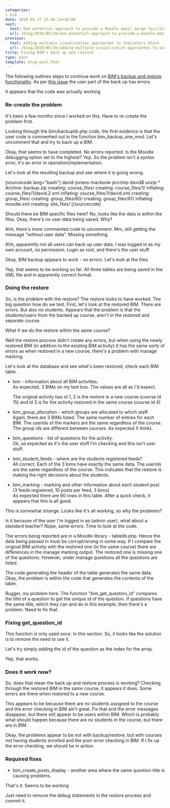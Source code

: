 ```yaml
---
categories:
- bim
date: 2010-05-27 15:44:14+10:00
next:
  text: One potential approach to provide a Moodle email merge facility
  url: /blog/2010/05/28/one-potential-approach-to-provide-a-moodle-email-merge-facility/
previous:
  text: Adding multiple visualisation approaches to Indicators block
  url: /blog/2010/05/26/adding-multiple-visualisation-approaches-to-indicators-block/
title: Fixing BIM's back up and restore
type: post
template: blog-post.html
---
```

The following outlines steps to continue work on [BIM's backup and restore functionality](/blog/2010/02/07/bim-backup-and-restore/). As per [this issue](http://github.com/djplaner/BIM/issues#issue/1) the user part of the back up has errors.

It appears that the code was actually working.

### Re-create the problem

It's been a few months since I worked on this. Have to re-create the problem first.

Looking through the bim/backuplib.php code, the first evidence is that the user code is commented out in the function bim\_backup\_one\_mod. Let's uncomment that and try to back up a BIM.

Okay, that seems to have completed. No errors reported. Is the Moodle debugging option set to the highest? Yep. So the problem isn't a syntax error, it's an error in operation/implementation.

Let's look at the resulting backup and see where it is going wrong.

\[sourcecode lang="bash"\] david-joness-macbook-pro:tmp david$ unzip \* Archive: backup.zip creating: course\_files/ creating: course\_files/1/ inflating: course\_files/1/david.2.xml inflating: course\_files/1/david.xml creating: group\_files/ creating: group\_files/60/ creating: group\_files/61/ inflating: moodle.xml creating: site\_files/ \[/sourcecode\]

Should there be BIM specific files here? No, looks like the data is within the files. Okay, there's no user data being saved. Why?

Ahh, there's more commented code to uncomment. Mm, still getting the message "without user data". Missing something.

Ahh, apparently not all users can back up user data. I was logged in as my own account, no permission. Login as root, and there's the user stuff.

Okay, BIM backup appears to work - no errors. Let's look at the files.

Yep, that seems to be working so far. All three tables are being saved in the XML file and in apparently correct format.

### Doing the restore

So, is the problem with the restore? The restore looks to have worked. The big question how do we test. First, let's look at the restored BIM. There are errors. But also no students. Appears that the problem is that the students/users from the backed up course, aren't in the restored and separate course.

What if we do the restore within the same course?

Well the restore process didn't create any errors, but when using the newly restored BIM (in addition to the existing BIM activity) it has the same sorts of errors as when restored in a new course, there's a problem with manage marking.

Let's look at the database and see what's been restored, check each BIM table.

- bim - information about all BIM activities.  
    As expected. 3 BIMs on my test box. The values are all as I'd expect.
    
    The original activity has id 1, 2 is the restore in a new course (course id 15) and id 3 is for the activity restored in the same course (course id 4)
    
- bim\_group\_allocation - which groups are allocated to which staff.  
    Again, there are 3 BIMs listed. The same number of entries for each BIM. The userids of the markers are the same regardless of the course. The group ids are different between courses. As expected (I think).
- bim\_questions - list of questions for the activity.  
    Ok, as expected as it's the user stuff I'm checking and this isn't user stuff.
- bim\_student\_feeds - where are the students registered feeds?  
    All correct. Each of the 3 bims have exactly the same data. The userids are the same regardless of the course. This indicates that the restore is making the right decisions about the students.
- bim\_marking - marking and other information about each student post (3 feeds registered, 10 posts per feed, 3 bims)  
    As expected there are 90 rows in this table. After a quick check, it appears that this is all good.

This is somewhat strange. Looks like it's all working, so why the problems?

Is it because of the user I'm logged in as (admin user), what about a standard teacher? Nope, same errors. Time to look at the code.

The errors being reported are in a Moodle library - tablelib.php. Hence the data being passed in must be corrupt/wrong in some way. If I compare the original BIM activity with the restored one (in the same course) there are differences in the manage marking output. The restored one is missing one of the questions. However, under manage questions all the questions are listed.

The code generating the header of the table generates the same data. Okay, the problem is within the code that generates the contents of the table.

Bugger, my problem here. The function "bim\_get\_question\_id" compares the title of a question to get the unique id of the question. If questions have the same title, which they can and do in this example, then there's a problem. Need to fix that.

### Fixing get\_question\_id

This function is only used once. In this section. So, it looks like the solution is to remove the need to use it.

Let's try simply adding the id of the question as the index for the array.

Yep, that works.

### Does it work now?

So, does that mean the back up and restore process is working? Checking through the restored BIM in the same course, it appears it does. Some errors are there when restored to a new course.

This appears to be because there are no students assigned to the course and the error checking in BIM ain't great. Fix that and the error messages disappear, but there still appear to be users within BIM. Which is probably what should happen because there are no students in the course, but there are in BIM.

Okay, the problems appear to be not with backup/restore, but with courses not having students enrolled and the poor error checking in BIM. If I fix up the error checking, we should be in action.

### Required fixes

- bim\_create\_posts\_display - another area where the same question title is causing problems.

That's it. Seems to be working

Just need to remove the debug statements in the restore process and commit it.